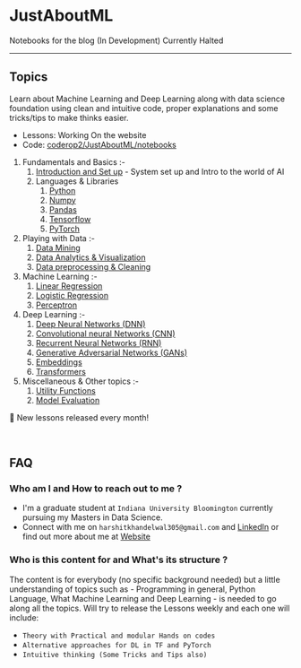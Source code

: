 # JustAboutML
Notebooks for the blog (In Development)
Currently Halted

<hr>

## Topics
Learn about Machine Learning and Deep Learning along with data science foundation using clean and intuitive code, proper explanations and some tricks/tips to make thinks easier.

- Lessons: Working On the website
- Code: [coderop2/JustAboutML/notebooks](https://github.com/coderop2/JustAboutML/tree/main/notebooks)

1. Fundamentals and Basics :-
    1. [Introduction and Set up](https://github.com/coderop2/JustAboutML/tree/main/notebooks/fundamentals_basics/intro.ipynb) - System set up and Intro to the world of AI
    2. Languages & Libraries
        1. [Python](https://github.com/coderop2/JustAboutML/tree/main/notebooks/fundamentals_basics/python.ipynb)
        2. [Numpy](https://github.com/coderop2/JustAboutML/tree/main/notebooks/fundamentals_basics/numpy.ipynb)
        3. [Pandas](https://github.com/coderop2/JustAboutML/tree/main/notebooks/fundamentals_basics/pandas.ipynb)
        4. [Tensorflow](https://github.com/coderop2/JustAboutML/tree/main/notebooks/fundamentals_basics/tensorflow.ipynb)
        5. [PyTorch](https://github.com/coderop2/JustAboutML/notebooks/tree/main/fundamentals_basics/pytorch.ipynb)
2. Playing with Data :-
    1. [Data Mining](https://github.com/coderop2/JustAboutML/notebooks/tree/main/playing_with_data/data_minig.ipynb)
    2. [Data Analytics & Visualization](https://github.com/coderop2/JustAboutML/tree/main/notebooks/playing_with_data/data_analytics_and_vis.ipynb)
    3. [Data preprocessing & Cleaning](https://github.com/coderop2/JustAboutML/tree/main/notebooks/playing_with_data/data_preprocess_cleaning.ipynb)
3. Machine Learning :-
    1. [Linear Regression](https://github.com/coderop2/JustAboutML/tree/main/notebooks/machine_learning/linear_reg.ipynb)
    2. [Logistic Regression](https://github.com/coderop2/JustAboutML/tree/main/notebooks/machine_learning/logistic_reg.ipynb)
    3. [Perceptron](https://github.com/coderop2/JustAboutML/tree/main/notebooks/machine_learning/perceptron.ipynb)
4. Deep Learning :-
    1. [Deep Neural Networks (DNN)](https://github.com/coderop2/JustAboutML/tree/main/notebooks/deep_learning/dnn.ipynb)
    2. [Convolutional neural Networks (CNN)](https://github.com/coderop2/JustAboutML/tree/main/notebooks/deep_learning/cnn.ipynb)
    3. [Recurrent Neural Networks (RNN)](https://github.com/coderop2/JustAboutML/tree/main/notebooks/deep_learning/rnn.ipynb)
    4. [Generative Adversarial Networks (GANs)](https://github.com/coderop2/JustAboutML/tree/main/notebooks/deep_learning/gan.ipynb)
    5. [Embeddings ](https://github.com/coderop2/JustAboutML/tree/main/notebooks/deep_learning/embeddings.ipynb)
    6. [Transformers](https://github.com/coderop2/JustAboutML/tree/main/notebooks/deep_learning/transformers.ipynb)
5. Miscellaneous & Other topics :-
    1. [Utility Functions](https://github.com/coderop2/JustAboutML/tree/main/notebooks/others/dnn.ipynb)
    2. [Model Evaluation](https://github.com/coderop2/JustAboutML/tree/main/notebooks/others/dnn.ipynb)
    
📆  New lessons released every month!

<br>

## FAQ

### Who am I and How to reach out to me ?
- I'm a graduate student at `Indiana University Bloomington` currently pursuing my Masters in Data Science.
- Connect with me on `harshitkhandelwal305@gmail.com` and <a href="https://www.linkedin.com/in/hk0204" target="_blank"><i class="fab fa-linkedin ai-color-primary mr-1"></i>LinkedIn</a> or find out more about me at <a href="https://harshitk.me" target="_blank"><i class="fab fa-website ai-color-primary mr-1"></i>Website</a>

### Who is this content for and What's its structure ?
The content is for everybody (no specific background needed) but a little understanding of topics such as - Programming in general, Python Language, What Machine Learning and Deep Learning - is needed to go along all the topics.
Will try to release the Lessons weekly and each one will include:
- `Theory with Practical and modular Hands on codes`
- `Alternative approaches for DL in TF and PyTorch`
- `Intuitive thinking (Some Tricks and Tips also)`